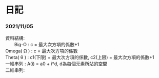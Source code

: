# 日記

### 2021/11/05

資料結構: <br> 
　　Big-O : c = 最大次方項的係數+1 <br> 
    Omega( Ω ) : c = 最大次方項的係數 <br> 
    Theta( θ ) : c1(下限) = 最大次方項的係數, c2(上限) = 最大次方項的係數+1 <br> 
    一維串列 : A(i) = a0 + i*d, d為每個元素所站的空間 <br> 
    二維串列:
